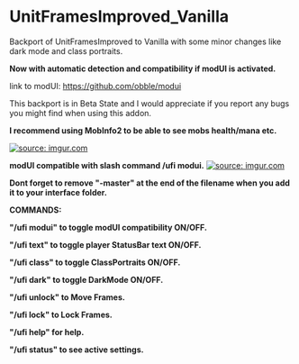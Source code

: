 # UnitFramesImproved_Vanilla
Backport of UnitFramesImproved to Vanilla with some minor changes like dark mode and class portraits.

<b>Now with automatic detection and compatibility if modUI is activated.</b>

link to modUI: https://github.com/obble/modui

This backport is in Beta State and I would appreciate if you report any bugs you might find when using this addon.

<b>I recommend using MobInfo2 to be able to see mobs health/mana etc.</b>

<a href="http://imgur.com/hhThw0u"><img src="http://i.imgur.com/hhThw0u.png" title="source: imgur.com" /></a>

<b>modUI compatible with slash command /ufi modui.</b>
<a href="http://imgur.com/2Ag7W2v"><img src="http://i.imgur.com/2Ag7W2v.png" title="source: imgur.com" /></a>

<b>Dont forget to remove "-master" at the end of the filename when you add it to your interface folder.</b>

<b>COMMANDS: </b>

<b>"/ufi modui" to toggle modUI compatibility ON/OFF.</b>

<b>"/ufi text" to toggle player StatusBar text ON/OFF.</b>

<b>"/ufi class" to toggle ClassPortraits ON/OFF.</b>

<b>"/ufi dark" to toggle DarkMode ON/OFF.</b>

<b>"/ufi unlock" to Move Frames.</b>

<b>"/ufi lock" to Lock Frames.</b>

<b>"/ufi help" for help.</b>

<b>"/ufi status" to see active settings.</b>
